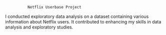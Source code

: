               Netflix Userbase Project
I conducted exploratory data analysis on a dataset containing various information about Netflix users. It contributed to enhancing my skills in data analysis and exploratory studies.
